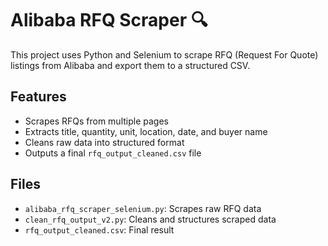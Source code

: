 # Alibaba RFQ Scraper 🔍

This project uses Python and Selenium to scrape RFQ (Request For Quote) listings from Alibaba and export them to a structured CSV.

## Features

- Scrapes RFQs from multiple pages
- Extracts title, quantity, unit, location, date, and buyer name
- Cleans raw data into structured format
- Outputs a final `rfq_output_cleaned.csv` file

## Files

- `alibaba_rfq_scraper_selenium.py`: Scrapes raw RFQ data
- `clean_rfq_output_v2.py`: Cleans and structures scraped data
- `rfq_output_cleaned.csv`: Final result
